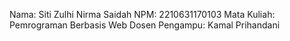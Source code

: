 Nama: Siti Zulhi Nirma Saidah
NPM: 2210631170103
Mata Kuliah: Pemrograman Berbasis Web
Dosen Pengampu: Kamal Prihandani
